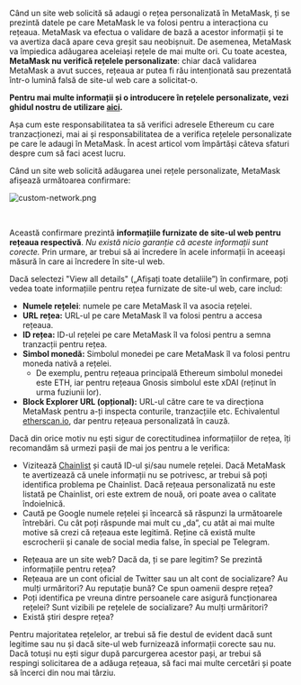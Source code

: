 Când un site web solicită să adaugi o rețea personalizată în MetaMask, ți se prezintă datele pe care MetaMask le va folosi pentru a interacționa cu rețeaua. MetaMask va efectua o validare de bază a acestor informații și te va avertiza dacă apare ceva greșit sau neobișnuit. De asemenea, MetaMask va împiedica adăugarea aceleiași rețele de mai multe ori. Cu toate acestea, **MetaMask nu verifică rețelele personalizate**: chiar dacă validarea MetaMask a avut succes, rețeaua ar putea fi rău intenționată sau prezentată într-o lumină falsă de site-ul web care a solicitat-o.


**Pentru mai multe informații și o introducere în rețelele personalizate, vezi ghidul nostru de utilizare [aici](https://support.metamask.io/hc/en-us/articles/4404424659995).**


Așa cum este responsabilitatea ta să verifici adresele Ethereum cu care tranzacționezi, mai ai și responsabilitatea de a verifica rețelele personalizate pe care le adaugi în MetaMask. În acest articol vom împărtăși câteva sfaturi despre cum să faci acest lucru. 


Când un site web solicită adăugarea unei rețele personalizate, MetaMask afișează următoarea confirmare:


![custom-network.png](https://support.metamask.io/hc/article_attachments/360087917091/custom-network.png)


 


Această confirmare prezintă **informațiile furnizate de site-ul web pentru rețeaua respectivă**. *Nu există nicio garanție că aceste informații sunt corecte.* Prin urmare, ar trebui să ai încredere în acele informații în aceeași măsură în care ai încredere în site-ul web. 


Dacă selectezi "View all details" („Afișați toate detaliile”) în confirmare, poți vedea toate informațiile pentru rețea furnizate de site-ul web, care includ:


* **Numele rețelei**: numele pe care MetaMask îl va asocia rețelei.
* **URL rețea:** URL-ul pe care MetaMask îl va folosi pentru a accesa rețeaua.
* **ID rețea:** ID-ul rețelei pe care MetaMask îl va folosi pentru a semna tranzacții pentru rețea.
* **Simbol monedă:** Simbolul monedei pe care MetaMask îl va folosi pentru moneda nativă a rețelei.
	+ De exemplu, pentru rețeaua principală Ethereum simbolul monedei este ETH, iar pentru rețeaua Gnosis simbolul este xDAI (reținut în urma fuziunii lor).
* **Block Explorer URL (opțional):** URL-ul către care te va direcționa MetaMask pentru a-ți inspecta conturile, tranzacțiile etc. Echivalentul [etherscan.io](https://etherscan.io), dar pentru rețeaua personalizată în cauză.


Dacă din orice motiv nu ești sigur de corectitudinea informațiilor de rețea, îți recomandăm să urmezi pașii de mai jos pentru a le verifica:


* Vizitează [Chainlist](https://chainlist.wtf/) și caută ID-ul și/sau numele rețelei. Dacă MetaMask te avertizează că unele informații nu se potrivesc, ar trebui să poți identifica problema pe Chainlist. Dacă rețeaua personalizată nu este listată pe Chainlist, ori este extrem de nouă, ori poate avea o calitate îndoielnică.
* Caută pe Google numele rețelei și încearcă să răspunzi la următoarele întrebări. Cu cât poți răspunde mai mult cu „da”, cu atât ai mai multe motive să crezi că rețeaua este legitimă. Reține că există multe escrocherii și canale de social media false, în special pe Telegram.
+ Rețeaua are un site web? Dacă da, ți se pare legitim? Se prezintă informațiile pentru rețea?
+ Rețeaua are un cont oficial de Twitter sau un alt cont de socializare? Au mulți urmăritori? Au reputație bună? Ce spun oamenii despre rețea?
+ Poți identifica pe vreuna dintre persoanele care asigură funcționarea rețelei? Sunt vizibili pe rețelele de socializare? Au mulți urmăritori?
+ Există știri despre rețea?


Pentru majoritatea rețelelor, ar trebui să fie destul de evident dacă sunt legitime sau nu și dacă site-ul web furnizează informații corecte sau nu. Dacă totuși nu ești sigur după parcurgerea acestor pași, ar trebui să respingi solicitarea de a adăuga rețeaua, să faci mai multe cercetări și poate să încerci din nou mai târziu.

